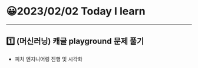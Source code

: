 # 😀2023/02/02 Today I learn
-------------------------
## 1️⃣ (머신러닝) 캐글 playground 문제 풀기
  
  * 피처 엔지니어링 진행 및 시각화
